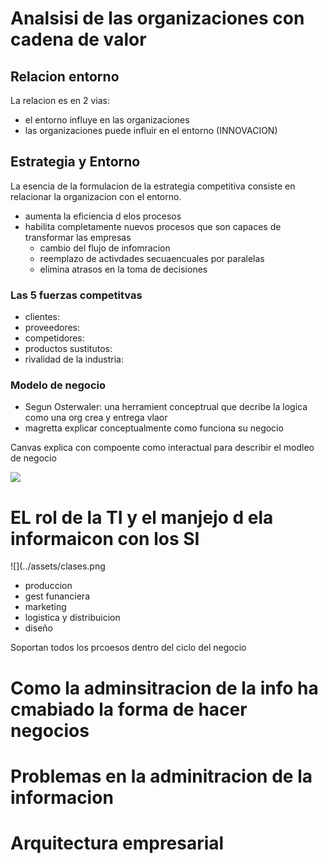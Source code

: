 # Analsisi de las organizaciones con cadena de valor

## Relacion entorno

La relacion es en 2 vias:
- el entorno influye en las organizaciones
- las organizaciones puede influir en el entorno (INNOVACION)

## Estrategia y Entorno
La esencia de la formulacion de la estrategia competitiva consiste en relacionar la organizacion con el entorno.

- aumenta la eficiencia d elos procesos
- habilita completamente nuevos procesos que son capaces de transformar las empresas
  - cambio del flujo de infomracion
  - reemplazo de activdades secuaencuales por paralelas
  - elimina atrasos en la toma de decisiones

### Las 5 fuerzas competitvas

- clientes: 
- proveedores:
- competidores:
- productos sustitutos:
- rivalidad de la industria:


### Modelo de negocio
- Segun Osterwaler: una herramient conceptrual que decribe la logica como una org crea y entrega vlaor
- magretta explicar conceptualmente como funciona su negocio

Canvas explica con compoente como interactual para describir el modleo de negocio

![](../assets/mod-can.png)


# EL rol de la TI y el manjejo d ela informaicon con los SI

![](../assets/clases.png

- produccion
- gest funanciera
- marketing
- logistica y distribuicion
- diseño

Soportan todos los prcoesos dentro del ciclo del negocio

# Como la adminsitracion de la info ha cmabiado la forma de hacer negocios 



# Problemas en la adminitracion de la informacion



# Arquitectura empresarial